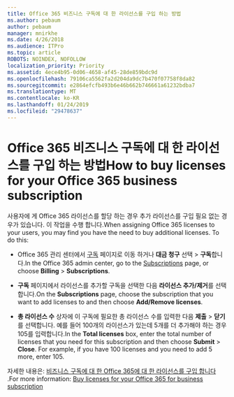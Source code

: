 ```yaml
---
title: Office 365 비즈니스 구독에 대 한 라이선스를 구입 하는 방법
ms.author: pebaum
author: pebaum
manager: mnirkhe
ms.date: 4/26/2018
ms.audience: ITPro
ms.topic: article
ROBOTS: NOINDEX, NOFOLLOW
localization_priority: Priority
ms.assetid: 4ece4b95-0d06-4658-af45-28de859bdc9d
ms.openlocfilehash: 79106ca5562fa2d204da9dc7b470f07758f8da82
ms.sourcegitcommit: e2864efcfb493b6e46b662b746661a61232bdba7
ms.translationtype: MT
ms.contentlocale: ko-KR
ms.lasthandoff: 01/24/2019
ms.locfileid: "29478637"
---
```

# <a name="how-to-buy-licenses-for-your-office-365-business-subscription"></a><span data-ttu-id="21688-102">Office 365 비즈니스 구독에 대 한 라이선스를 구입 하는 방법</span><span class="sxs-lookup"><span data-stu-id="21688-102">How to buy licenses for your Office 365 business subscription</span></span>

<span data-ttu-id="21688-p101">사용자에 게 Office 365 라이선스를 할당 하는 경우 추가 라이선스를 구입 필요 없는 경우가 있습니다. 이 작업을 수행 합니다.</span><span class="sxs-lookup"><span data-stu-id="21688-p101">When assigning Office 365 licenses to your users, you may find you have the need to buy additional licenses. To do this:</span></span>
  
- <span data-ttu-id="21688-105">Office 365 관리 센터에서 [구독]( https://go.microsoft.com/fwlink/p/?linkid=842054) 페이지로 이동 하거나 **대금 청구** 선택 \> **구독**합니다.</span><span class="sxs-lookup"><span data-stu-id="21688-105">In the Office 365 admin center, go to the [Subscriptions]( https://go.microsoft.com/fwlink/p/?linkid=842054) page, or choose **Billing** \> **Subscriptions**.</span></span>
    
- <span data-ttu-id="21688-106">**구독** 페이지에서 라이선스를 추가할 구독을 선택한 다음 **라이선스 추가/제거**를 선택합니다.</span><span class="sxs-lookup"><span data-stu-id="21688-106">On the **Subscriptions** page, choose the subscription that you want to add licenses to and then choose **Add/Remove licenses**.</span></span>
    
- <span data-ttu-id="21688-p102">**총 라이선스 수** 상자에 이 구독에 필요한 총 라이선스 수를 입력한 다음 **제출** \> **닫기**를 선택합니다. 예를 들어 100개의 라이선스가 있는데 5개를 더 추가해야 하는 경우 105를 입력합니다.</span><span class="sxs-lookup"><span data-stu-id="21688-p102">In the **Total licenses** box, enter the total number of licenses that you need for this subscription and then choose **Submit** \> **Close**. For example, if you have 100 licenses and you need to add 5 more, enter 105.</span></span>
    
<span data-ttu-id="21688-109">자세한 내용은: [비즈니스 구독에 대 한 Office 365에 대 한 라이선스를 구입 합니다](https://support.office.com/article/36081d8d-b3fa-4948-8c34-e217bba825e1) .</span><span class="sxs-lookup"><span data-stu-id="21688-109">For more information: [Buy licenses for your Office 365 for business subscription](https://support.office.com/article/36081d8d-b3fa-4948-8c34-e217bba825e1)</span></span>
  

